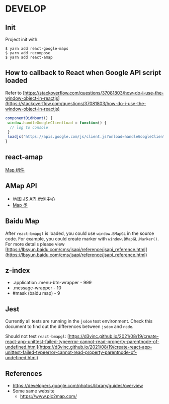 # DEVELOP

## Init

Project init with:

```
$ yarn add react-google-maps
$ yarn add recompose
$ yarn add react-amap

```

## How to callback to React when Google API script loaded

Refer to [https://stackoverflow.com/questions/37081803/how-do-i-use-the-window-object-in-reactjs](https://stackoverflow.com/questions/37081803/how-do-i-use-the-window-object-in-reactjs)

```js
componentDidMount() {
 window.handleGoogleClientLoad = function() {
  // log to console
 }
 loadjs('https://apis.google.com/js/client.js?onload=handleGoogleClientLoad')
}
```

## react-amap

[Map 组件](https://elemefe.github.io/react-amap/components/map)

## AMap API

- [地图 JS API 示例中心](https://lbs.amap.com/demo-center/js-api)
- [Map 类](https://lbs.amap.com/api/javascript-api/reference/map)

## Baidu Map

After `react-bmapgl` is loaded, you could use `window.BMapGL` in the source code.
For example, you could create marker with `window.BMapGL.Marker()`.
For more details please view [https://lbsyun.baidu.com/cms/jsapi/reference/jsapi_reference.html](https://lbsyun.baidu.com/cms/jsapi/reference/jsapi_reference.html)

## z-index

- .application .menu-btn-wrapper - 999
- .message-wrapper - 10
- #mask (baidu map) - 9

## Jest

Currently all tests are running in the `jsdom` test environment. Check this document to find out the differences between `jsdom` and `node`.

Should not test `react-bmapgl`: [https://d3vinc.github.io/2021/08/19/create-react-app-unittest-failed-typeerror-cannot-read-property-parentnode-of-undefined.html](https://d3vinc.github.io/2021/08/19/create-react-app-unittest-failed-typeerror-cannot-read-property-parentnode-of-undefined.html)

## References

- https://developers.google.com/photos/library/guides/overview
- Some same website
  - https://www.pic2map.com/
